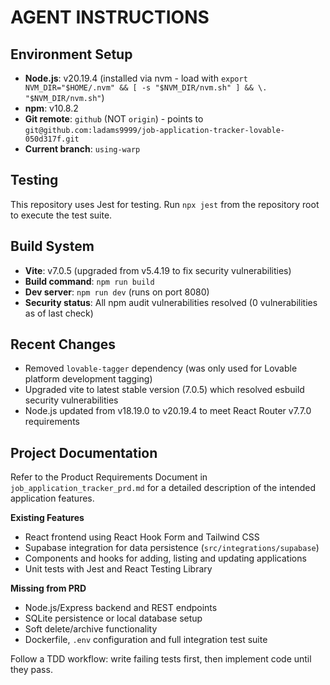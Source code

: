 # AGENT INSTRUCTIONS

## Environment Setup
- **Node.js**: v20.19.4 (installed via nvm - load with `export NVM_DIR="$HOME/.nvm" && [ -s "$NVM_DIR/nvm.sh" ] && \. "$NVM_DIR/nvm.sh"`)
- **npm**: v10.8.2
- **Git remote**: `github` (NOT `origin`) - points to `git@github.com:ladams9999/job-application-tracker-lovable-050d317f.git`
- **Current branch**: `using-warp`

## Testing
This repository uses Jest for testing. Run `npx jest` from the repository root to execute the test suite.

## Build System
- **Vite**: v7.0.5 (upgraded from v5.4.19 to fix security vulnerabilities)
- **Build command**: `npm run build`
- **Dev server**: `npm run dev` (runs on port 8080)
- **Security status**: All npm audit vulnerabilities resolved (0 vulnerabilities as of last check)

## Recent Changes
- Removed `lovable-tagger` dependency (was only used for Lovable platform development tagging)
- Upgraded vite to latest stable version (7.0.5) which resolved esbuild security vulnerabilities
- Node.js updated from v18.19.0 to v20.19.4 to meet React Router v7.7.0 requirements

## Project Documentation
Refer to the Product Requirements Document in `job_application_tracker_prd.md` for a detailed description of the intended application features.

**Existing Features**
- React frontend using React Hook Form and Tailwind CSS
- Supabase integration for data persistence (`src/integrations/supabase`)
- Components and hooks for adding, listing and updating applications
- Unit tests with Jest and React Testing Library

**Missing from PRD**
- Node.js/Express backend and REST endpoints
- SQLite persistence or local database setup
- Soft delete/archive functionality
- Dockerfile, `.env` configuration and full integration test suite

Follow a TDD workflow: write failing tests first, then implement code until they pass.

